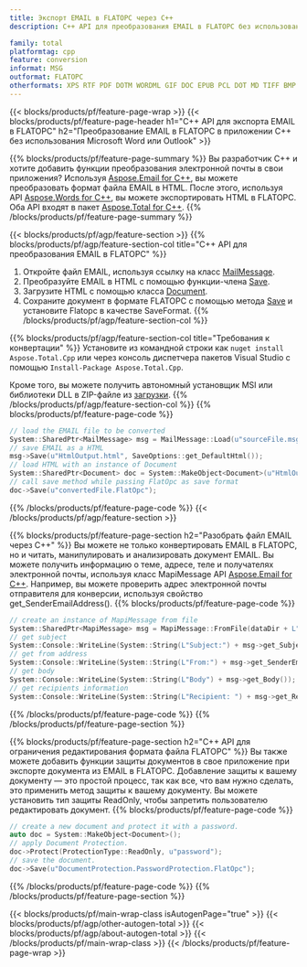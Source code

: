 ```yaml
---
title: Экспорт EMAIL в FLATOPC через C++
description: C++ API для преобразования EMAIL в FLATOPC без использования Microsoft Word или Outlook

family: total
platformtag: cpp
feature: conversion
informat: MSG
outformat: FLATOPC
otherformats: XPS RTF PDF DOTM WORDML GIF DOC EPUB PCL DOT MD TIFF BMP OTT PS EMF DOCM TEXT DOTX DOCX SVG JPEG ODT PNG
---
```

{{< blocks/products/pf/feature-page-wrap >}}
{{< blocks/products/pf/feature-page-header h1="C++ API для экспорта EMAIL в FLATOPC" h2="Преобразование EMAIL в FLATOPC в приложении C++ без использования Microsoft Word или Outlook" >}}

{{% blocks/products/pf/feature-page-summary %}}
Вы разработчик C++ и хотите добавить функции преобразования электронной почты в свои приложения? Используя [Aspose.Email for C++](https://products.aspose.com/email/cpp/), вы можете преобразовать формат файла EMAIL в HTML. После этого, используя API [Aspose.Words for C++](https://products.aspose.com/words/cpp/), вы можете экспортировать HTML в FLATOPC. Оба API входят в пакет [Aspose.Total for C++](https://products.aspose.com/total/cpp/). 
{{% /blocks/products/pf/feature-page-summary  %}}

{{< blocks/products/pf/agp/feature-section >}}
{{% blocks/products/pf/agp/feature-section-col title="C++ API для преобразования EMAIL в FLATOPC" %}}
1. Откройте файл EMAIL, используя ссылку на класс [MailMessage](https://reference.aspose.com/email/cpp/class/aspose.email.mail_message).
2. Преобразуйте EMAIL в HTML с помощью функции-члена [Save](https://reference.aspose.com/email/cpp/class/aspose.email.mail_message#a7e7c6b50c8db5a8bcc6934db02b4a786).
3. Загрузите HTML с помощью класса [Document](https://reference.aspose.com/words/cpp/class/aspose.words.document).
4. Сохраните документ в формате FLATOPC с помощью метода [Save](https://reference.aspose.com/words/cpp/class/aspose.words.document#save_string_saveformat) и установите Flatopc в качестве SaveFormat.
{{% /blocks/products/pf/agp/feature-section-col %}}

{{% blocks/products/pf/agp/feature-section-col title="Требования к конвертации" %}}
Установите из командной строки как ```nuget install Aspose.Total.Cpp``` или через консоль диспетчера пакетов Visual Studio с помощью ```Install-Package Aspose.Total.Cpp```.

Кроме того, вы можете получить автономный установщик MSI или библиотеки DLL в ZIP-файле из [загрузки](https://releases.aspose.comtotal/cpp).
{{% /blocks/products/pf/agp/feature-section-col %}}
{{% blocks/products/pf/feature-page-code %}}

```cpp
// load the EMAIL file to be converted
System::SharedPtr<MailMessage> msg = MailMessage::Load(u"sourceFile.msg");
// save EMAIL as a HTML 
msg->Save(u"HtmlOutput.html", SaveOptions::get_DefaultHtml());  
// load HTML with an instance of Document
System::SharedPtr<Document> doc = System::MakeObject<Document>(u"HtmlOutput.html");
// call save method while passing FlatOpc as save format
doc->Save(u"convertedFile.FlatOpc");
```


{{% /blocks/products/pf/feature-page-code %}}
{{< /blocks/products/pf/agp/feature-section >}}

{{% blocks/products/pf/feature-page-section  h2="Разобрать файл EMAIL через C++" %}}
Вы можете не только конвертировать EMAIL в FLATOPC, но и читать, манипулировать и анализировать документ EMAIL. Вы можете получить информацию о теме, адресе, теле и получателях электронной почты, используя класс MapiMessage API [Aspose.Email for C++](https://products.aspose.com/email/cpp/). Например, вы можете проверить адрес электронной почты отправителя для конверсии, используя свойство get_SenderEmailAddress().
{{% blocks/products/pf/feature-page-code %}}

```cpp
// create an instance of MapiMessage from file
System::SharedPtr<MapiMessage> msg = MapiMessage::FromFile(dataDir + L"message.msg");
// get subject
System::Console::WriteLine(System::String(L"Subject:") + msg->get_Subject());
// get from address
System::Console::WriteLine(System::String(L"From:") + msg->get_SenderEmailAddress());
// get body
System::Console::WriteLine(System::String(L"Body") + msg->get_Body());
// get recipients information
System::Console::WriteLine(System::String(L"Recipient: ") + msg->get_Recipients());
```

{{% /blocks/products/pf/feature-page-code  %}}
{{% /blocks/products/pf/feature-page-section %}}

{{% blocks/products/pf/feature-page-section  h2="C++ API для ограничения редактирования формата файла FLATOPC" %}}
Вы также можете добавить функции защиты документов в свое приложение при экспорте документа из EMAIL в FLATOPC. Добавление защиты к вашему документу — это простой процесс, так как все, что вам нужно сделать, это применить метод защиты к вашему документу. Вы можете установить тип защиты ReadOnly, чтобы запретить пользователю редактировать документ.
{{% blocks/products/pf/feature-page-code %}}

```cpp
// create a new document and protect it with a password.
auto doc = System::MakeObject<Document>();
// apply Document Protection.
doc->Protect(ProtectionType::ReadOnly, u"password");
// save the document.
doc->Save(u"DocumentProtection.PasswordProtection.FlatOpc");
```

{{% /blocks/products/pf/feature-page-code  %}}
{{% /blocks/products/pf/feature-page-section %}}

{{< blocks/products/pf/main-wrap-class isAutogenPage="true" >}}
{{< blocks/products/pf/agp/other-autogen-total >}}
{{< blocks/products/pf/agp/about-autogen-total >}}
{{< /blocks/products/pf/main-wrap-class >}}
{{< /blocks/products/pf/feature-page-wrap >}}